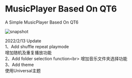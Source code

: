 # MusicPlayer Based On QT6
A Simple MusicPlayer Based On QT6
 
 
 

![snapshot](https://user-images.githubusercontent.com/22540667/153740081-d1ef7fe4-33a5-497f-9ec9-dc982a9a56d4.png)

2022/2/13 Update<br> 
1、Add shuffle repeat playmode<br> 
增加随机及重复播放功能<br> 
2、Add folder selection function\<br> 
增加音乐文件夹选择功能<br> 
3、Add theme<br> 
使用Universal主题<br> 
